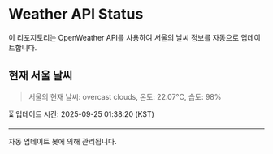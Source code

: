 
# Weather API Status

이 리포지토리는 OpenWeather API를 사용하여 서울의 날씨 정보를 자동으로 업데이트합니다.

## 현재 서울 날씨
> 서울의 현재 날씨: overcast clouds, 온도: 22.07°C, 습도: 98%

⏳ 업데이트 시간: 2025-09-25 01:38:20 (KST)

---
자동 업데이트 봇에 의해 관리됩니다.
